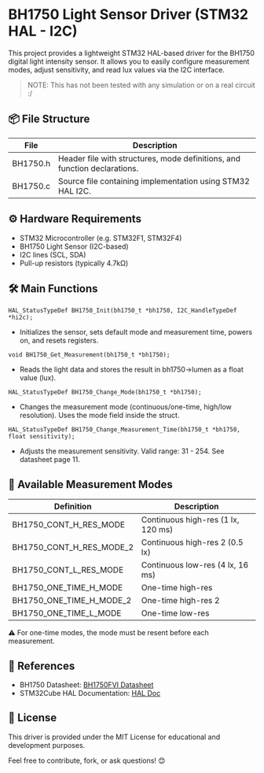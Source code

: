 # BH1750 Light Sensor Driver (STM32 HAL - I2C)

This project provides a lightweight STM32 HAL-based driver for the BH1750 digital light intensity sensor. It allows you to easily configure measurement modes, adjust sensitivity, and read lux values via the I2C interface.

> NOTE: This has not been tested with any simulation or on a real circuit :/

## 📦 File Structure

| File        | Description                                           |
|-------------|-------------------------------------------------------|
| BH1750.h    | Header file with structures, mode definitions, and function declarations. |
| BH1750.c    | Source file containing implementation using STM32 HAL I2C. |

## ⚙️ Hardware Requirements

- STM32 Microcontroller (e.g. STM32F1, STM32F4)
- BH1750 Light Sensor (I2C-based)
- I2C lines (SCL, SDA)
- Pull-up resistors (typically 4.7kΩ)

## 🛠️ Main Functions

`HAL_StatusTypeDef BH1750_Init(bh1750_t *bh1750, I2C_HandleTypeDef *hi2c);`
- Initializes the sensor, sets default mode and measurement time, powers on, and resets registers.

`void BH1750_Get_Measurement(bh1750_t *bh1750);`
- Reads the light data and stores the result in bh1750->lumen as a float value (lux).

`HAL_StatusTypeDef BH1750_Change_Mode(bh1750_t *bh1750);`
- Changes the measurement mode (continuous/one-time, high/low resolution). Uses the mode field inside the struct.

`HAL_StatusTypeDef BH1750_Change_Measurement_Time(bh1750_t *bh1750, float sensitivity);`
- Adjusts the measurement sensitivity. Valid range: 31 - 254. See datasheet page 11.

## 🔢 Available Measurement Modes

| Definition                   | Description                          |
|-----------------------------|--------------------------------------|
| BH1750_CONT_H_RES_MODE      | Continuous high-res (1 lx, 120 ms)   |
| BH1750_CONT_H_RES_MODE_2    | Continuous high-res 2 (0.5 lx)       |
| BH1750_CONT_L_RES_MODE      | Continuous low-res (4 lx, 16 ms)     |
| BH1750_ONE_TIME_H_MODE      | One-time high-res                    |
| BH1750_ONE_TIME_H_MODE_2    | One-time high-res 2                  |
| BH1750_ONE_TIME_L_MODE      | One-time low-res                     |

⚠️ For one-time modes, the mode must be resent before each measurement.

## 🔎 References

- BH1750 Datasheet: [BH1750FVI Datasheet](https://www.mouser.com/datasheet/2/348/bh1750fvi-e-186247.pdf)
- STM32Cube HAL Documentation: [HAL Doc](https://www.st.com/en/embedded-software/stm32cubemx.html)

## 📄 License

This driver is provided under the MIT License for educational and development purposes.

Feel free to contribute, fork, or ask questions! 😊
